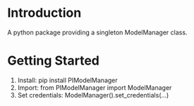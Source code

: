 # Introduction 
A python package providing a singleton ModelManager class. 

# Getting Started
1.	Install: pip install PIModelManager
2.	Import: from PIModelManager import ModelManager
3.	Set credentials: ModelManager().set_credentials(...)